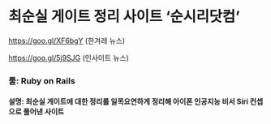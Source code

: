 # 최순실 게이트 정리 사이트 ‘순시리닷컴’
https://goo.gl/XF6bgY (한겨레 뉴스)

https://goo.gl/5j9SJG  (인사이트 뉴스)

### 툴: Ruby on Rails 
#### 설명: 최순실 게이트에 대한 정리를 일목요연하게 정리해 아이폰 인공지능 비서 Siri 컨셉으로 풀어낸 사이트
